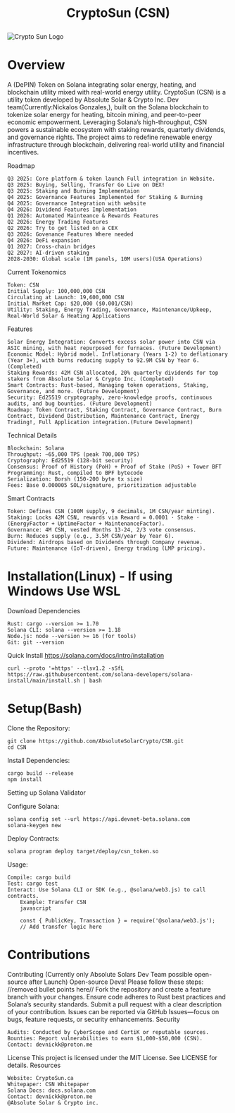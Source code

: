 # <p align="center">  CryptoSun (CSN) </p>

![Crypto Sun Logo](https://yellow-negative-parrotfish-381.mypinata.cloud/ipfs/bafybeibpaqueerbadvpiamxqczpqbauxiteebdcrt2yakp3ul7dxtw4nr4)


# Overview
A (DePIN) Token on Solana integrating solar energy, heating, and blockchain utility mixed with real-world energy utility.
CryptoSun (CSN) is a utility token developed by Absolute Solar & Crypto Inc. Dev team(Currently:Nickalos Gonzales,), built on the Solana blockchain to tokenize solar energy for heating, bitcoin mining, and peer-to-peer economic empowerment. Leveraging Solana’s high-throughput, CSN powers a sustainable ecosystem with staking rewards, quarterly dividends, and governance rights. The project aims to redefine renewable energy infrastructure through blockchain, delivering real-world utility and financial incentives.

Roadmap

    Q3 2025: Core platform & token launch Full integration in Website.
    Q3 2025: Buying, Selling, Transfer Go Live on DEX!
    Q3 2025: Staking and Burning Implementaion 
    Q4 2025: Governance Features Implemented for Staking & Burning
    Q4 2025: Governance Integration with website
    Q4 2026: Dividend Features Implementation
    Q1 2026: Automated Mainteance & Rewards Features 
    Q2 2026: Energy Trading Features
    Q2 2026: Try to get listed on a CEX
    Q3 2026: Govenance Features Where needed
    Q4 2026: DeFi expansion
    Q1 2027: Cross-chain bridges
    Q2 2027: AI-driven staking
    2028-2030: Global scale (1M panels, 10M users)(USA Operations)

Current Tokenomics
    
    Token: CSN
    Initial Supply: 100,000,000 CSN
    Circulating at Launch: 19,600,000 CSN
    Initial Market Cap: $20,000 ($0.001/CSN)
    Utility: Staking, Energy Trading, Governance, Maintenance/Upkeep, Real-World Solar & Heating Applications


Features

    Solar Energy Integration: Converts excess solar power into CSN via ASIC mining, with heat repurposed for furnaces. (Future Development)
    Economic Model: Hybrid model. Inflationary (Years 1-2) to deflationary (Year 3+), with burns reducing supply to 92.9M CSN by Year 6. (Completed)
    Staking Rewards: 42M CSN allocated, 20% quarterly dividends for top stakers from Absolute Solar & Crypto Inc. (Completed)
    Smart Contracts: Rust-based, Managing token operations, Staking, Governance, and more. (Future Development)
    Security: Ed25519 cryptography, zero-knowledge proofs, continuous audits, and bug bounties. (Future Development)
    Roadmap: Token Contract, Staking Contract, Governance Contract, Burn Contract, Dividend Distribution, Maintenance Contract, Energy Trading!, Full Application integration.(Future Development)


Technical Details

    Blockchain: Solana
    Throughput: ~65,000 TPS (peak 700,000 TPS)
    Cryptography: Ed25519 (128-bit security)
    Consensus: Proof of History (PoH) + Proof of Stake (PoS) + Tower BFT
    Programming: Rust, compiled to BPF bytecode
    Serialization: Borsh (150-200 byte tx size)
    Fees: Base 0.000005 SOL/signature, prioritization adjustable

Smart Contracts

    Token: Defines CSN (100M supply, 9 decimals, 1M CSN/year minting).
    Staking: Locks 42M CSN, rewards via Reward = 0.0001 · Stake · (EnergyFactor + UptimeFactor + MaintenanceFactor).
    Governance: 4M CSN, vested Months 13-24, 2/3 vote consensus.
    Burn: Reduces supply (e.g., 3.5M CSN/year by Year 6).
    Dividend: Airdrops based on Dividends through Company revenue.
    Future: Maintenance (IoT-driven), Energy trading (LMP pricing).


# Installation(Linux) - If using Windows Use WSL
Download Dependencies

    Rust: cargo --version >= 1.70
    Solana CLI: solana --version >= 1.18
    Node.js: node --version >= 16 (for tools)
    Git: git --version

Quick Install 
<a>https://solana.com/docs/intro/installation</a>

    curl --proto '=https' --tlsv1.2 -sSfL https://raw.githubusercontent.com/solana-developers/solana-install/main/install.sh | bash
    

# Setup(Bash)

Clone the Repository:
    
    git clone https://github.com/AbsoluteSolarCrypto/CSN.git
    cd CSN

Install Dependencies:
    
    cargo build --release
    npm install
    
Setting up Solana Validator

    

Configure Solana:
    
    solana config set --url https://api.devnet-beta.solana.com
    solana-keygen new

Deploy Contracts:

    solana program deploy target/deploy/csn_token.so

Usage:

    Compile: cargo build 
    Test: cargo test
    Interact: Use Solana CLI or SDK (e.g., @solana/web3.js) to call contracts.
        Example: Transfer CSN
        javascript

        const { PublicKey, Transaction } = require('@solana/web3.js');
        // Add transfer logic here

# Contributions
Contributing (Currently only Absolute Solars Dev Team possible open-source after Launch)
Open-source Devs! Please follow these steps:
//removed bullet points here//
Fork the repository and create a feature branch with your changes. Ensure code adheres to Rust best practices and Solana’s security standards. Submit a pull request with a clear description of your contribution. Issues can be reported via GitHub Issues—focus on bugs, feature requests, or security enhancements.
Security

    Audits: Conducted by CyberScope and CertiK or reputable sources.
    Bounties: Report vulnerabilities to earn $1,000-$50,000 (CSN).
    Contact: devnickk@proton.me

License
This project is licensed under the MIT License. See LICENSE for details.
Resources

    Website: CryptoSun.ca
    Whitepaper: CSN Whitepaper
    Solana Docs: docs.solana.com
    Contact: devnickk@proton.me
    @Absolute Solar & Crypto inc.
